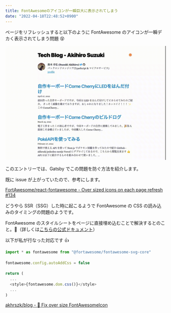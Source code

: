 ```yaml
---
title: FontAwesomeのアイコンが一瞬巨大に表示されてしまう
date: "2022-04-18T22:48:52+0900"
---
```


ページをリフレッシュすると以下のように FontAwesome のアイコンが一瞬デカく表示されてしまう問題 :dizzy_face:

![スクリーンショット](screenshot.gif)

このエントリーでは、Gatsby でこの問題を防ぐ方法を紹介します。

既に issue が上がっていたので、参考にします。

[FortAwesome/react-fontawesome - Over sized icons on each page refresh #134](https://github.com/FortAwesome/react-fontawesome/issues/134)

どうやら SSR（SSG）した時に起こるようで FontAwesome の CSS の読み込みのタイミングの問題のようです。

FontAwesome のスタイルシートをページに直接埋め込むことで解決するとのこと。:thinking:（詳しくは[こちらの公式ドキュメント](https://fontawesome.com/v5/docs/web/other-topics/server-side-rendering#css)）

以下が私が行なった対応です :thumbsup:

```js
import * as fontawesome from "@fortawesome/fontawesome-svg-core"

fontawesome.config.autoAddCss = false

return (
  ...
  <style>{fontawesome.dom.css()}</style>
  ...
)
```

[akhrszk/blog - :bug: Fix over size FontAwesomeIcon](https://github.com/akhrszk/blog/commit/b9fba5833dbb562af9fb10246acd8c9bdbcd216c)
